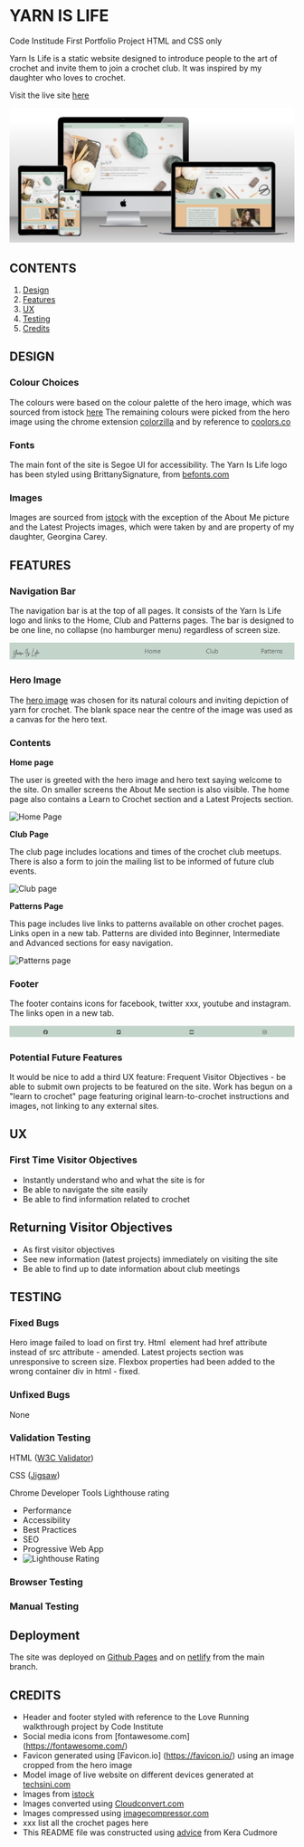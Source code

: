# YARN IS LIFE
Code Institude First Portfolio Project HTML and CSS only

Yarn Is Life is a static website designed to introduce people to the art of crochet and invite them to join a crochet club. It was inspired by my daughter who loves to crochet.

Visit the live site [here](https://tori-coder.github.io/yarn-is-life/)

![mock-up](assets/images/readme-imgs/mockup.png)

## CONTENTS
1. [Design](#design)
2. [Features](#features)
3. [UX](#ux)
4. [Testing](#testing)
5. [Credits](#credits) 

## DESIGN

### Colour Choices
The colours were based on the colour palette of the hero image, which was sourced from istock [here](https://www.istockphoto.com/es/foto/fondo-de-pasatiempo-artesanal-con-hilo-en-colores-naturales-gm1349994486-426293103)
The remaining colours were picked from the hero image using the chrome extension [colorzilla](https://chromewebstore.google.com/detail/colorzilla/bhlhnicpbhignbdhedgjhgdocnmhomnp) and by reference to [coolors.co](https://coolors.co/)

### Fonts
The main font of the site is Segoe UI for accessibility.
The Yarn Is Life logo has been styled using BrittanySignature, from [befonts.com](https://befonts.com/brittany-signature-font.html)

### Images
Images are sourced from [istock](https://www.istockphoto.com/) with the exception of the About Me picture and the Latest Projects images, which were taken by and are property of my daughter, Georgina Carey.

## FEATURES

### Navigation Bar
The navigation bar is at the top of all pages. It consists of the Yarn Is Life logo and links to the Home, Club and Patterns pages.
The bar is designed to be one line, no collapse (no hamburger menu) regardless of screen size.

![Navigation Bar](assets/images/readme-imgs/nav-bar.png)

### Hero Image
The [hero image](https://www.istockphoto.com/es/foto/fondo-de-pasatiempo-artesanal-con-hilo-en-colores-naturales-gm1349994486-426293103) was chosen for its natural colours and inviting depiction of yarn for crochet. The blank space near the centre of the image was used as a canvas for the hero text.

### Contents

**Home page**

The user is greeted with the hero image and hero text saying welcome to the site. On smaller screens the About Me section is also visible. The home page also contains a Learn to Crochet section and a Latest Projects section.

![Home Page]()

**Club Page**

The club page includes locations and times of the crochet club meetups.
There is also a form to join the mailing list to be informed of future club events.

![Club page]()

**Patterns Page**

This page includes live links to patterns available on other crochet pages. Links open in a new tab.
Patterns are divided into Beginner, Intermediate and Advanced sections for easy navigation.

![Patterns page]()

### Footer

The footer contains icons for facebook, twitter xxx, youtube and instagram. The links open in a new tab.

![Footer](assets/images/readme-imgs/footer.png)

### Potential Future Features

It would be nice to add a third UX feature: Frequent Visitor Objectives - be able to submit own projects to be featured on the site.
Work has begun on a "learn to crochet" page featuring original learn-to-crochet instructions and images, not linking to any external sites.

## UX

### First Time Visitor Objectives

* Instantly understand who and what the site is for
* Be able to navigate the site easily
* Be able to find information related to crochet

## Returning Visitor Objectives

* As first visitor objectives
* See new information (latest projects) immediately on visiting the site
* Be able to find up to date information about club meetings

## TESTING

### Fixed Bugs
Hero image failed to load on first try. Html <img> element had href attribute instead of src attribute - amended.
Latest projects section was unresponsive to screen size. Flexbox properties had been added to the wrong container div in html - fixed.
 
### Unfixed Bugs
None

### Validation Testing

HTML ([W3C Validator](https://validator.w3.org/))

CSS ([Jigsaw](https://jigsaw.w3.org/css-validator/))

Chrome Developer Tools Lighthouse rating
- Performance
- Accessibility
- Best Practices
- SEO
- Progressive Web App
- ![Lighthouse Rating]()
      
### Browser Testing

### Manual Testing

## Deployment

The site was deployed on [Github Pages](https://tori-coder.github.io/yarn-is-life/) and on [netlify](https://yarnislife.netlify.app/) from the main branch. 

## CREDITS

- Header and footer styled with reference to the Love Running walkthrough project by Code Institute
- Social media icons from [fontawesome.com] (https://fontawesome.com/)
- Favicon generated using [Favicon.io] (https://favicon.io/) using an image cropped from the hero image
- Model image of live website on different devices generated at [techsini.com](https://techsini.com/multi-mockup/index.php)
- Images from [istock](https://www.istockphoto.com/)
- Images converted using [Cloudconvert.com](https://cloudconvert.com/webp-converter)
- Images compressed using [imagecompressor.com](https://imagecompressor.com/)
- xxx list all the crochet pages here
- This README file was constructed using [advice](https://github.com/kera-cudmore/readme-examples) from Kera Cudmore 


